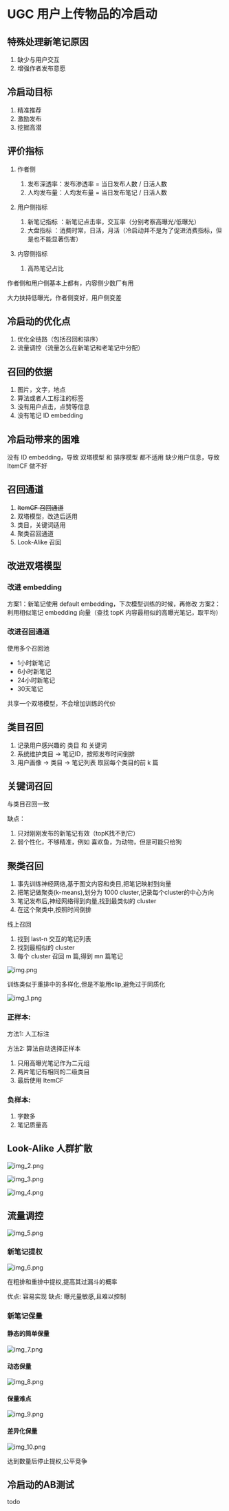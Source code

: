 # UGC 用户上传物品的冷启动

## 特殊处理新笔记原因

1. 缺少与用户交互
3. 增强作者发布意愿

## 冷启动目标

1. 精准推荐
2. 激励发布
3. 挖掘高潜

## 评价指标

1. 作者侧

   1. 发布深透率：发布渗透率 = 当日发布人数 / 日活人数
   2. 人均发布量：人均发布量 = 当日发布笔记 / 日活人数

2. 用户侧指标

   1. 新笔记指标 ：新笔记点击率，交互率（分别考察高曝光/低曝光）
   2. 大盘指标 ：消费时常，日活，月活（冷启动并不是为了促进消费指标，但是也不能显著伤害）

3. 内容侧指标
   1. 高热笔记占比

作者侧和用户侧基本上都有，内容侧少数厂有用

大力扶持低曝光，作者侧变好，用户侧变差

## 冷启动的优化点

1. 优化全链路（包括召回和排序）
2. 流量调控（流量怎么在新笔记和老笔记中分配）



## 召回的依据
1. 图片，文字，地点
2. 算法或者人工标注的标签
3. 没有用户点击，点赞等信息
4. 没有笔记 ID embedding

## 冷启动带来的困难

没有 ID embedding，导致 双塔模型 和 排序模型 都不适用
缺少用户信息，导致 ItemCF 做不好

## 召回通道

1. ~~ItemCF 召回通道~~
2. 双塔模型，改造后适用
3. 类目，关键词适用
4. 聚类召回通道
5. Look-Alike 召回

## 改进双塔模型

### 改进 embedding

方案1：新笔记使用 default embedding，下次模型训练的时候，再修改
方案2：利用相似笔记 embedding 向量（查找 topK 内容最相似的高曝光笔记，取平均）

### 改进召回通道

使用多个召回池
* 1小时新笔记
* 6小时新笔记
* 24小时新笔记
* 30天笔记

共享一个双塔模型，不会增加训练的代价

## 类目召回

1. 记录用户感兴趣的 类目 和 关键词
2. 系统维护类目 -> 笔记ID，按照发布时间倒排
3. 用户画像 -> 类目 -> 笔记列表 取回每个类目的前 k 篇

## 关键词召回
与类目召回一致

缺点：
1. 只对刚刚发布的新笔记有效（topK找不到它）
2. 弱个性化，不够精准，例如 喜欢鱼，为动物，但是可能只给狗



## 聚类召回

1. 事先训练神经网络,基于图文内容和类目,把笔记映射到向量
2. 把笔记做聚类(k-means),划分为 1000 cluster,记录每个cluster的中心方向
3. 笔记发布后,神经网络得到向量,找到最类似的 cluster
4. 在这个聚类中,按照时间倒排

线上召回

1. 找到 last-n 交互的笔记列表
2. 找到最相似的 cluster
3. 每个 cluster 召回 m 篇,得到 mn 篇笔记

![img.png](img.png)

训练类似于重排中的多样化,但是不能用clip,避免过于同质化

![img_1.png](img_1.png)

### 正样本:

方法1: 人工标注

方法2: 算法自动选择正样本
1. 只用高曝光笔记作为二元组
2. 两片笔记有相同的二级类目
3. 最后使用 ItemCF

### 负样本:

1. 字数多
2. 笔记质量高


## Look-Alike 人群扩散

![img_2.png](img_2.png)

![img_3.png](img_3.png)

![img_4.png](img_4.png)

## 流量调控

![img_5.png](img_5.png)

### 新笔记提权

![img_6.png](img_6.png)

在粗排和重排中提权,提高其过漏斗的概率

优点: 容易实现
缺点: 曝光量敏感,且难以控制

### 新笔记保量

#### 静态的简单保量

![img_7.png](img_7.png)

#### 动态保量

![img_8.png](img_8.png)

#### 保量难点

![img_9.png](img_9.png)

#### 差异化保量

![img_10.png](img_10.png)

达到数量后停止提权,公平竞争


## 冷启动的AB测试

todo